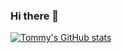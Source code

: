 ### Hi there 👋

<!--
**tommymcm/tommymcm** is a ✨ _special_ ✨ repository because its `README.md` (this file) appears on your GitHub profile.

Here are some ideas to get you started:

- 🔭 I’m currently working on ...
- 🌱 I’m currently learning ...
- 👯 I’m looking to collaborate on ...
- 🤔 I’m looking for help with ...
- 💬 Ask me about ...
- 📫 How to reach me: ...
- 😄 Pronouns: ...
- ⚡ Fun fact: ...
-->

[![Tommy's GitHub stats](https://github-readme-stats.vercel.app/api?username=tommymcm)](https://github.com/anuraghazra/github-readme-stats&theme=darcula)
